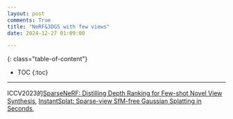 ```yaml
---
layout: post
comments: True
title: "NeRF&3DGS with few views"
date: 2024-12-27 01:09:00

---
```


<!--more-->

{: class="table-of-content"}
* TOC
{:toc}

---

ICCV2023的[SparseNeRF: Distilling Depth Ranking for Few-shot Novel View Synthesis](https://sparsenerf.github.io/), [InstantSplat: Sparse-view SfM-free Gaussian Splatting in Seconds](https://instantsplat.github.io/), 
